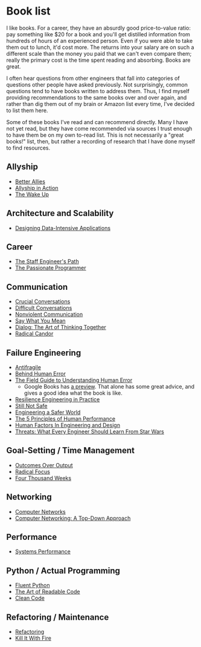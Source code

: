 # Book list

I like books.  For a career, they have an absurdly good price-to-value ratio:
pay something like $20 for a book and you'll get distilled information from
hundreds of hours of an experienced person.  Even if you were able to take them
out to lunch, it'd cost more.  The returns into your salary are on such a
different scale than the money you paid that we can't even compare them; really
the primary cost is the time spent reading and absorbing.  Books are great.

I often hear questions from other engineers that fall into categories of
questions other people have asked previously.  Not surprisingly, common
questions tend to have books written to address them.  Thus, I find myself
providing recommendations to the same books over and over again, and rather
than dig them out of my brain or Amazon list every time, I've decided to list
them here.

Some of these books I've read and can recommend directly.  Many I have not yet
read, but they have come recommended via sources I trust enough to have them be
on my own to-read list.  This is not necessarily a "great books!" list, then,
but rather a recording of research that I have done myself to find resources.

## Allyship

- [Better Allies](https://www.amazon.com/dp/B08RW1F4GK/)
- [Allyship in Action](https://www.amazon.com/dp/B09VNT8RDX/)
- [The Wake Up](https://www.amazon.com/dp/0306847205/)

## Architecture and Scalability

- [Designing Data-Intensive Applications](https://www.amazon.com/dp/1449373321/)

## Career

- [The Staff Engineer's Path](https://noidea.dog/staff)
- [The Passionate Programmer](https://www.amazon.com/dp/1934356344/)

## Communication

- [Crucial Conversations](https://www.amazon.com/Crucial-Conversations-Tools-Talking-Stakes-dp-1260474186/dp/1260474186/)
- [Difficult Conversations](https://www.amazon.com/dp/B004CR6ALA/)
- [Nonviolent Communication](https://www.amazon.com/dp/189200528X/)
- [Say What You Mean](https://www.amazon.com/dp/B07DZG5W9H/)
- [Dialog: The Art of Thinking Together](https://www.amazon.com/dp/B001OXCELA/)
- [Radical Candor](https://www.amazon.com/dp/B07P9LPXPT/)

## Failure Engineering

- [Antifragile](https://www.amazon.com/dp/0812979680/)
- [Behind Human Error](http://amazon.com/dp/0754678342/)
- [The Field Guide to Understanding Human Error](http://amazon.com/Field-Guide-Understanding-Human-Error-ebook/dp/B00Q8XCSFI)
  * Google Books has [a preview][human-error].  That alone has some great
    advice, and gives a good idea what the book is like.
- [Resilience Engineering in Practice](https://www.amazon.com/dp/1472420748/)
- [Still Not Safe](https://www.amazon.com/dp/0190271264/)
- [Engineering a Safer World](https://www.amazon.com/dp/0262533693/)
- [The 5 Principles of Human Performance](https://www.amazon.com/dp/1794639144/)
- [Human Factors In Engineering and Design](https://www.amazon.com/dp/007054901X/)
- [Threats: What Every Engineer Should Learn From Star Wars](https://www.amazon.com/dp/1119895162/)

[human-error]: https://www.google.com/books/edition/The_Field_Guide_to_Understanding_Human_E/cqrXCQAAQBAJ?hl=en&gbpv=1&pg=PA1&printsec=frontcover

## Goal-Setting / Time Management

- [Outcomes Over Output](http://amazon.com/Outcomes-Over-Output-customer-behavior-ebook/dp/B07QJ1Y8Y5/)
- [Radical Focus](https://www.amazon.com/Radical-Focus-SECOND-Achieving-Objectives-ebook/dp/B091ZL2SRL/)
- [Four Thousand Weeks](https://www.amazon.com/Four-Thousand-Weeks-Management-Mortals-ebook/dp/B08FGV64B1/)

## Networking

- [Computer Networks](http://amazon.com/dp/0132126958/)
- [Computer Networking: A Top-Down Approach](https://www.amazon.com/dp/9332585490/)

## Performance

- [Systems Performance](http://amazon.com/dp/0136820158/)

## Python / Actual Programming

- [Fluent Python](http://amazon.com/Fluent-Python-Concise-Effective-Programming/dp/1492056359/)
- [The Art of Readable Code](https://www.amazon.com/Art-Readable-Code-Practical-Techniques/dp/0596802293/)
- [Clean Code](https://www.amazon.com/Clean-Code-Handbook-Software-Craftsmanship/dp/0132350882/)

## Refactoring / Maintenance

- [Refactoring](https://www.amazon.com/Refactoring-Improving-Existing-Addison-Wesley-Signature/dp/0134757599/)
- [Kill It With Fire](https://www.amazon.com/Kill-Fire-Manage-Computer-Systems-ebook/dp/B08CTFY4JP/)
